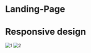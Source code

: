 # Landing-Page
# Responsive design
![1](https://github.com/nupeldakandemir/Landing-Page/assets/120253252/194b2d03-4798-41e7-aeee-b1e277b35369)
![2](https://github.com/nupeldakandemir/Landing-Page/assets/120253252/93600c1d-4724-4af5-a49b-810ab5b101b0)
